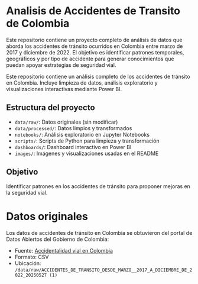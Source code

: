 # Analisis de Accidentes de Transito de Colombia

Este repositorio contiene un proyecto completo de análisis de datos que aborda los accidentes de tránsito ocurridos en Colombia entre marzo de 2017 y diciembre de 2022. El objetivo es identificar patrones temporales, geográficos y por tipo de accidente para generar conocimientos que puedan apoyar estrategias de seguridad vial.

Este repositorio contiene un análisis completo de los accidentes de tránsito en Colombia. Incluye limpieza de datos, análisis exploratorio y visualizaciones interactivas mediante Power BI.

## Estructura del proyecto

- `data/raw/`: Datos originales (sin modificar)
- `data/processed/`: Datos limpios y transformados
- `notebooks/`: Análisis exploratorio en Jupyter Notebooks
- `scripts/`: Scripts de Python para limpieza y transformación
- `dashboards/`: Dashboard interactivo en Power BI
- `images/`: Imágenes y visualizaciones usadas en el README


## Objetivo

Identificar patrones en los accidentes de tránsito para proponer mejoras en la seguridad vial.

# Datos originales

Los datos de accidentes de tránsito en Colombia se obtuvieron del portal de Datos Abiertos del Gobierno de Colombia:

- Fuente: [Accidentalidad vial en Colombia](https://www.datos.gov.co/Transporte/ACCIDENTES-DE-TRANSITO-DESDE-MARZO-2017-A-DICIEMBR/wacd-xkg8/about_data)
- Formato: CSV
- Ubicación: `/data/raw/ACCIDENTES_DE_TRANSITO_DESDE_MARZO__2017_A_DICIEMBRE_DE_2022_20250527 (1)`
